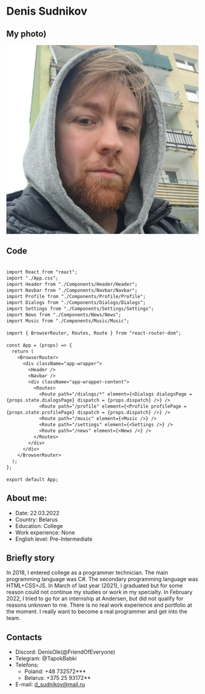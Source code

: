 # Denis Sudnikov

## My photo)

![I am here](I.jpg "Hello")

## Code

```React

import React from "react";
import "./App.css";
import Header from "./Components/Header/Header";
import Navbar from "./Components/Navbar/Navbar";
import Profile from "./Components/Profile/Profile";
import Dialogs from "./Components/Dialogs/Dialogs";
import Settings from "./Components/Settings/Settings";
import News from "./Components/News/News";
import Music from "./Components/Music/Music";

import { BrowserRouter, Routes, Route } from "react-router-dom";

const App = (props) => {
  return (
    <BrowserRouter>
      <div className="app-wrapper">
        <Header />
        <Navbar />
        <div className="app-wrapper-content">
          <Routes>
            <Route path="/dialogs/*" element={<Dialogs dialogsPage = {props.state.dialogsPage} dispatch = {props.dispatch} />} />
            <Route path="/profile" element={<Profile profilePage = {props.state.profilePage} dispatch = {props.dispatch} />} />
            <Route path="/music" element={<Music />} />
            <Route path="/settings" element={<Settings />} />
            <Route path="/news" element={<News />} />
          </Routes>
        </div>
      </div>
    </BrowserRouter>
  );
};

export default App;

```

## About me:

- Date: 22.03.2022
- Country: Belarus
- Education: College
- Work experience: None
- English level: Pre-Intermediate

## Briefly story

In 2018, I entered college as a programmer technician. The main programming language was C#.
The secondary programming language was HTML+CSS+JS. In March of last year (2021),
I graduated but for some reason could not continue my studies or work in my specialty.
In February 2022, I tried to go for an internship at Andersen, but did not qualify for reasons unknown to me.
There is no real work experience and portfolio at the moment.
I really want to become a real programmer and get into the team.

## Contacts

- Discord: DenisOle(@FriendOfEveryone)
- Telegram: @TapokBabki
- Telefons:
  - Poland: +48 732572\*\*\*
  - Belarus: +375 25 93172\*\*
- E-mail: d_sudnikov@mail.ru
